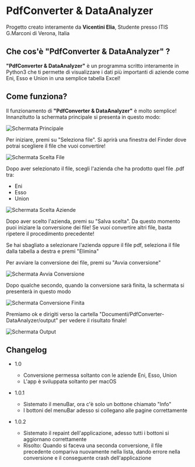 # PdfConverter & DataAnalyzer

Progetto creato interamente da **Vicentini Elia**, Studente presso ITIS G.Marconi di Verona, Italia

 ## Che cos'è "PdfConverter & DataAnalyzer" ?
 **"PdfConverter & DataAnalyzer"** è un programma scritto interamente in Python3 che ti permette di visualizzare i dati più importanti di aziende come Eni, Esso e Union in una semplice tabella Excel!


## Come funziona?
Il funzionamento di **"PdfConverter & DataAnalyzer"** è molto semplice!
Innanzitutto la schermata principale si presenta in questo modo:

![Schermata Principale](https://lh3.googleusercontent.com/wBJPATUkVc-DOwTXjNGSf_p-ruMj_C_bAS2yrz5uAFMIosFlWaOXICPQcjoiYzJHJYYydYuep-7y "Schermata Principale")

Per iniziare, premi su "Seleziona file". Si aprirà una finestra del Finder dove potrai scegliere il file che vuoi convertire!

![Schermata Scelta File](https://lh3.googleusercontent.com/JwSgf-_GGR0-uYvvCJY7QggIZFnZ0tpllRKxfUIP6hGLlKQ_FaK_rpxiahB3DVnrkCC6bmc96ajs "Schermata Scelta File")

Dopo aver selezionato il file, scegli l'azienda che ha prodotto quel file .pdf tra:

- Eni
- Esso
- Union

![Schermata Scelta Aziende](https://lh3.googleusercontent.com/PJ_XRg6u8VhorWsRTZLTbX04RC2ZJAO97xp4jhR1k6bGMrqL9FClQ4mRwbPRqdVf8BDGWtdiX0Se "Schermata Scelta Aziende")

Dopo aver scelto l'azienda, premi su "Salva scelta". Da questo momento puoi iniziare la conversione dei file!
Se vuoi convertire altri file, basta ripetere il procedimento precedente!

Se hai sbagliato a selezionare l'azienda oppure il file pdf, seleziona il file dalla tabella a destra e premi "Elimina"

Per avviare la conversione dei file, premi su "Avvia conversione"

![Schermata Avvia Conversione](https://lh3.googleusercontent.com/SE0Glf_gXvxBtZpixZISYy82E4C55ehSETN76w2wFvt6rCu9JIAykIYyZTh2gOYtAEmOAH_t3Kb1 "Schermata Avvia Conversione")

Dopo qualche secondo, quando la conversione sarà finita, la schermata si presenterà in questo modo

![Schermata Conversione Finita](https://lh3.googleusercontent.com/VmjkdYgyXDqNKSSSgM-wTZ7ld4jrVRv7pXpV4ULIbbxXq9e_lOxK_WD3drvcBf7YU6jyF96P0eiz "Schermata Conversione Finita")

Premiamo ok e dirigiti verso la cartella "Documenti/PdfConverter-DataAnalyzer/output" per vedere il risultato finale!

![Schermata Output](https://lh3.googleusercontent.com/hfbpduTGQp3iuPHrf-f04K5_V84nOryXGaG3COZDON6SMEyHIHPM1tz9SN9kgWgCa7yee4FbS1XH "Schermata Output")

## Changelog

- 1.0
	+ Conversione permessa soltanto con le aziende Eni, Esso, Union
	+ L'app è sviluppata soltanto per macOS

- 1.0.1
	+ Sistemato il menuBar, ora c'è solo un bottone chiamato "Info"
	+ I bottoni del menuBar adesso si collegano alle pagine correttamente 

- 1.0.2
	- Sistemato il repaint dell'applicazione, adesso tutti i bottoni si aggiornano correttamente
	- Risolto: Quando si faceva una seconda conversione, il file precedente compariva nuovamente nella lista, dando errore nella conversione e il conseguente crash dell'applicazione
